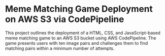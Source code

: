 <h1> Meme Matching Game Deployment on AWS S3 via CodePipeline </h1>
This project outlines the deployment of a HTML, CSS, and JavaScript-based meme matching game to an AWS S3 bucket using AWS CodePipeline. The game presents users with ten image pairs and challenges them to find matching pairs within a minimum number of attempts.
